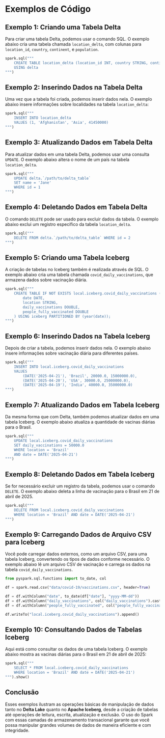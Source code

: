 # Exemplos de Código

## Exemplo 1: Criando uma Tabela Delta

Para criar uma tabela Delta, podemos usar o comando SQL. O exemplo abaixo cria uma tabela chamada `location_delta`, com colunas para `location_id`, `country`, `continent`, e `population`.

```python
spark.sql("""
    CREATE TABLE location_delta (location_id INT, country STRING, continent STRING, population DOUBLE) 
    USING delta
""")
```

## Exemplo 2: Inserindo Dados na Tabela Delta

Uma vez que a tabela foi criada, podemos inserir dados nela. O exemplo abaixo insere informações sobre localidades na tabela `location_delta`:

```python
spark.sql("""
    INSERT INTO location_delta 
    VALUES (1, 'Afghanistan', 'Asia', 41450000)
""")
```

## Exemplo 3: Atualizando Dados em Tabela Delta

Para atualizar dados em uma tabela Delta, podemos usar uma consulta `UPDATE`. O exemplo abaixo altera o nome de um país na tabela `location_delta`.

```python
spark.sql("""
    UPDATE delta.`/path/to/delta_table`
    SET name = 'Jane'
    WHERE id = 1
""")
```

## Exemplo 4: Deletando Dados em Tabela Delta

O comando `DELETE` pode ser usado para excluir dados da tabela. O exemplo abaixo exclui um registro específico da tabela `location_delta`.

```python
spark.sql("""
    DELETE FROM delta.`/path/to/delta_table` WHERE id = 2
""")
```

## Exemplo 5: Criando uma Tabela Iceberg

A criação de tabelas no Iceberg também é realizada através de SQL. O exemplo abaixo cria uma tabela chamada `covid_daily_vaccinations`, que armazena dados sobre vacinação diária.

```python
spark.sql("""
    CREATE TABLE IF NOT EXISTS local.iceberg.covid_daily_vaccinations (
        date DATE,
        location STRING,
        daily_vaccinations DOUBLE,
        people_fully_vaccinated DOUBLE
    ) USING iceberg PARTITIONED BY (year(date));
""")
```

## Exemplo 6: Inserindo Dados na Tabela Iceberg

Depois de criar a tabela, podemos inserir dados nela. O exemplo abaixo insere informações sobre vacinação diária para diferentes países.

```python
spark.sql("""
    INSERT INTO local.iceberg.covid_daily_vaccinations
    VALUES
        (DATE('2025-04-21'), 'Brazil', 20000.0, 15000000.0),
        (DATE('2025-04-20'), 'USA', 30000.0, 25000000.0),
        (DATE('2025-04-19'), 'India', 40000.0, 35000000.0)
""")
```

## Exemplo 7: Atualizando Dados em Tabela Iceberg

Da mesma forma que com Delta, também podemos atualizar dados em uma tabela Iceberg. O exemplo abaixo atualiza a quantidade de vacinas diárias para o Brasil.

```python
spark.sql("""
    UPDATE local.iceberg.covid_daily_vaccinations
    SET daily_vaccinations = 50000.0
    WHERE location = 'Brazil'
    AND date = DATE('2025-04-21')
""")
```

## Exemplo 8: Deletando Dados em Tabela Iceberg

Se for necessário excluir um registro da tabela, podemos usar o comando `DELETE`. O exemplo abaixo deleta a linha de vacinação para o Brasil em 21 de abril de 2025.

```python
spark.sql("""
    DELETE FROM local.iceberg.covid_daily_vaccinations
    WHERE location = 'Brazil' AND date = DATE('2025-04-21')
""")
```

## Exemplo 9: Carregando Dados de Arquivo CSV para Iceberg

Você pode carregar dados externos, como um arquivo CSV, para uma tabela Iceberg, convertendo os tipos de dados conforme necessário. O exemplo abaixo lê um arquivo CSV de vacinação e carrega os dados na tabela `covid_daily_vaccinations`.

```python
from pyspark.sql.functions import to_date, col

df = spark.read.csv("data/covid-19/vaccinations.csv", header=True)

df = df.withColumn("date", to_date(df["date"], "yyyy-MM-dd"))
df = df.withColumn("daily_vaccinations", col("daily_vaccinations").cast("double"))
df = df.withColumn("people_fully_vaccinated", col("people_fully_vaccinated").cast("double"))

df.writeTo("local.iceberg.covid_daily_vaccinations").append()
```

## Exemplo 10: Consultando Dados de Tabelas Iceberg

Aqui está como consultar os dados de uma tabela Iceberg. O exemplo abaixo mostra as vacinas diárias para o Brasil em 21 de abril de 2025:

```python
spark.sql("""
    SELECT * FROM local.iceberg.covid_daily_vaccinations 
    WHERE location = 'Brazil' AND date = DATE('2025-04-21')
""").show()
```

## Conclusão

Esses exemplos ilustram as operações básicas de manipulação de dados tanto no **Delta Lake** quanto no **Apache Iceberg**, desde a criação de tabelas até operações de leitura, escrita, atualização e exclusão. O uso do Spark com essas camadas de armazenamento transacional garante que você possa manipular grandes volumes de dados de maneira eficiente e com integridade.
